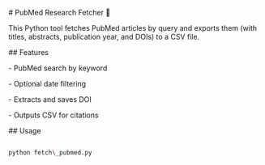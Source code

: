 \# PubMed Research Fetcher 🧪



This Python tool fetches PubMed articles by query and exports them (with titles, abstracts, publication year, and DOIs) to a CSV file.



\## Features

\- PubMed search by keyword

\- Optional date filtering

\- Extracts and saves DOI

\- Outputs CSV for citations



\## Usage



```bash

python fetch\_pubmed.py



